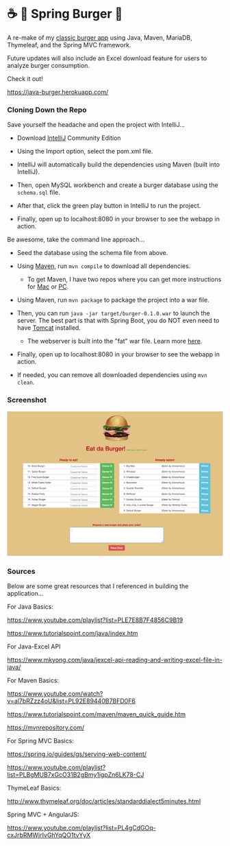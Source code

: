 # :coffee: :seedling: Spring Burger :hamburger: 

A re-make of my [classic burger app](https://github.com/tomtom28/sequelizedBurger) using Java, Maven, MariaDB, Thymeleaf, and the Spring MVC framework.

Future updates will also include an Excel download feature for users to analyze burger consumption.

Check it out!

https://java-burger.herokuapp.com/



### Cloning Down the Repo

Save yourself the headache and open the project with IntelliJ...

  - Download [IntelliJ](https://www.jetbrains.com/idea/) Community Edition

  - Using the Import option, select the pom.xml file.

  - IntelliJ will automatically build the dependencies using Maven (built into IntelliJ).

  - Then, open MySQL workbench and create a burger database using the `schema.sql` file.

  - After that, click the green play button in IntelliJ to run the project.

  - Finally, open up to localhost:8080 in your browser to see the webapp in action.


Be awesome, take the command line approach...

  - Seed the database using the schema file from above.

  - Using [Maven](https://maven.apache.org/), run `mvn compile` to download all dependencies.

    - To get Maven, I have two repos where you can get more instructions for [Mac](https://github.com/tomtom28/hello-unix#install-maven-for-java-web-development) or [PC](https://github.com/tomtom28/hello-windows#maven).

  - Using Maven, run `mvn package` to package the project into a war file.

  - Then, you can run `java -jar target/burger-0.1.0.war` to launch the server. The best part is that with Spring Boot, you do NOT even need to have [Tomcat](http://tomcat.apache.org/) installed.

    - The webserver is built into the "fat" war file. Learn more [here](https://spring.io/blog/2014/03/07/deploying-spring-boot-applications#embedded-web-server-deployment).

  - Finally, open up to localhost:8080 in your browser to see the webapp in action.

  - If needed, you can remove all downloaded dependencies using `mvn clean`.



### Screenshot

![Java Burger Home Page](/screenshots/spring-burger-index.png)



### Sources

Below are some great resources that I referenced in building the application...


For Java Basics:

https://www.youtube.com/playlist?list=PLE7E8B7F4856C9B19

https://www.tutorialspoint.com/java/index.htm


For Java-Excel API

https://www.mkyong.com/java/jexcel-api-reading-and-writing-excel-file-in-java/


For Maven Basics:

https://www.youtube.com/watch?v=al7bRZzz4oU&list=PL92E89440B7BFD0F6

https://www.tutorialspoint.com/maven/maven_quick_guide.htm

https://mvnrepository.com/


For Spring MVC Basics:

https://spring.io/guides/gs/serving-web-content/

https://www.youtube.com/playlist?list=PLBgMUB7xGcO31B2gBmy1igpZn6LK78-CJ


ThymeLeaf Basics:

http://www.thymeleaf.org/doc/articles/standarddialect5minutes.html


Spring MVC + AngularJS:

https://www.youtube.com/playlist?list=PL4gCdGOq-cxJrbRMWjrIvGhYqQO1tvYyX